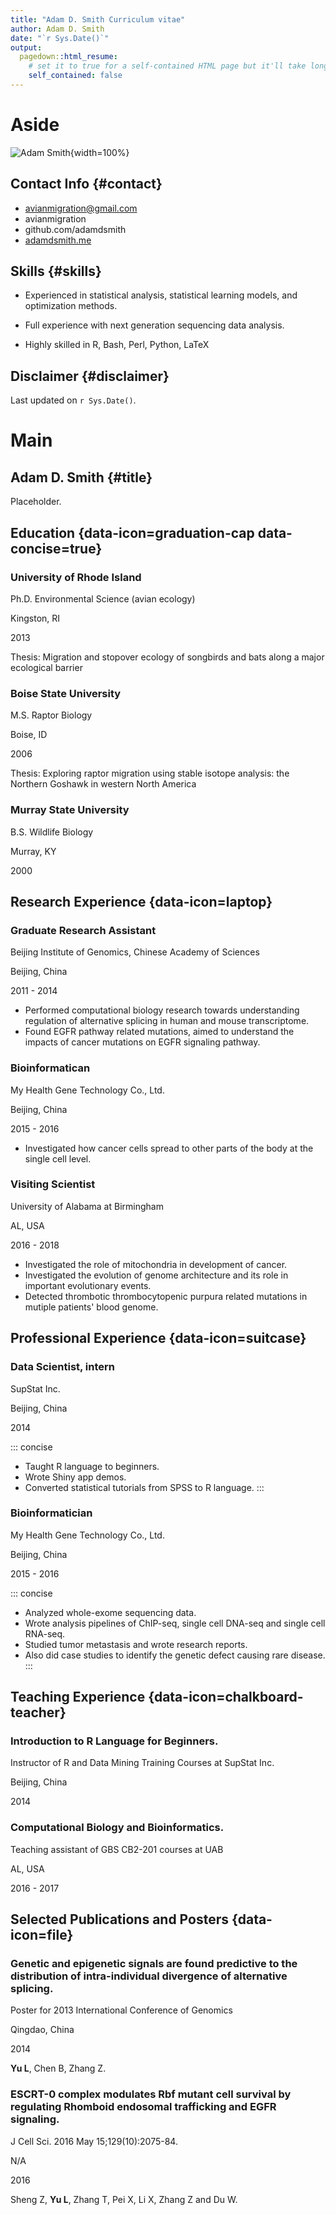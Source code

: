 ```yaml
---
title: "Adam D. Smith Curriculum vitae"
author: Adam D. Smith
date: "`r Sys.Date()`"
output:
  pagedown::html_resume:
    # set it to true for a self-contained HTML page but it'll take longer to render
    self_contained: false
---
```


Aside
================================================================================


![Adam Smith](static/img/avatar.jpg){width=100%}


Contact Info {#contact}
--------------------------------------------------------------------------------

- <i class="fa fa-envelope"></i> avianmigration@gmail.com
- <i class="fa fa-twitter"></i> avianmigration
- <i class="fa fa-github"></i> github.com/adamdsmith
- <i class="fa fa-link"></i> [adamdsmith.me](http://adamdsmith.me/)

Skills {#skills}
--------------------------------------------------------------------------------

- Experienced in statistical analysis, statistical learning models, and optimization methods.

- Full experience with next generation sequencing data analysis.

- Highly skilled in R, Bash, Perl, Python, LaTeX


Disclaimer {#disclaimer}
--------------------------------------------------------------------------------

Last updated on `r Sys.Date()`.



Main
================================================================================

Adam D. Smith {#title}
--------------------------------------------------------------------------------

Placeholder.


Education {data-icon=graduation-cap data-concise=true}
--------------------------------------------------------------------------------

### University of Rhode Island

Ph.D. Environmental Science (avian ecology)

Kingston, RI

2013

Thesis: Migration and stopover ecology of songbirds and bats along a major ecological barrier

### Boise State University

M.S. Raptor Biology

Boise, ID

2006

Thesis: Exploring raptor migration using stable isotope analysis: the Northern Goshawk in western North America

### Murray State University

B.S. Wildlife Biology

Murray, KY

2000

Research Experience {data-icon=laptop}
--------------------------------------------------------------------------------

### Graduate Research Assistant

Beijing Institute of Genomics, Chinese Academy of Sciences

Beijing, China

2011 - 2014

- Performed computational biology research towards understanding regulation of alternative splicing in human and mouse transcriptome.
- Found EGFR pathway related mutations, aimed to understand the impacts of cancer mutations on EGFR signaling pathway.

### Bioinformatican

My Health Gene Technology Co., Ltd.

Beijing, China

2015 - 2016

- Investigated how cancer cells spread to other parts of the body at the single cell level.

### Visiting Scientist

University of Alabama at Birmingham

AL, USA

2016 - 2018

- Investigated the role of mitochondria in development of cancer.
- Investigated the evolution of genome architecture and its role in important evolutionary events.
- Detected thrombotic thrombocytopenic purpura related mutations in mutiple patients' blood genome.
  

Professional Experience {data-icon=suitcase}
--------------------------------------------------------------------------------

### Data Scientist, intern

SupStat Inc.

Beijing, China

2014

::: concise
- Taught R language to beginners. 
- Wrote Shiny app demos.
- Converted statistical tutorials from SPSS to R language.
:::

### Bioinformatician

My Health Gene Technology Co., Ltd.

Beijing, China

2015 - 2016

::: concise
- Analyzed whole-exome sequencing data. 
- Wrote analysis pipelines of ChIP-seq, single cell DNA-seq and single cell RNA-seq.
- Studied tumor metastasis and wrote research reports. 
- Also did case studies to identify the genetic defect causing rare disease.
:::


Teaching Experience {data-icon=chalkboard-teacher}
--------------------------------------------------------------------------------

### Introduction to R Language for Beginners.

Instructor of R and Data Mining Training Courses at SupStat Inc.

Beijing, China

2014

### Computational Biology and Bioinformatics.

Teaching assistant of GBS CB2-201 courses at UAB

AL, USA

2016 - 2017


Selected Publications and Posters {data-icon=file}
--------------------------------------------------------------------------------

### Genetic and epigenetic signals are found predictive to the distribution of intra-individual divergence of alternative splicing.

Poster for 2013 International Conference of Genomics

Qingdao, China

2014

**Yu L**, Chen B, Zhang Z.

### ESCRT-0 complex modulates Rbf mutant cell survival by regulating Rhomboid endosomal trafficking and EGFR signaling.

J Cell Sci. 2016 May 15;129(10):2075-84.

N/A

2016 

Sheng Z, **Yu L**, Zhang T, Pei X, Li X, Zhang Z and Du W. 
